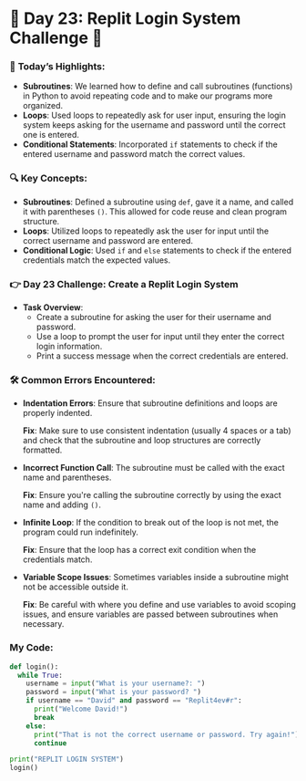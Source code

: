 # 🌟 **Day 23: Replit Login System Challenge** 🔐  

### 🎊 **Today’s Highlights**:  

- **Subroutines**: We learned how to define and call subroutines (functions) in Python to avoid repeating code and to make our programs more organized.
- **Loops**: Used loops to repeatedly ask for user input, ensuring the login system keeps asking for the username and password until the correct one is entered.
- **Conditional Statements**: Incorporated `if` statements to check if the entered username and password match the correct values.
  
### 🔍 **Key Concepts**: 

- **Subroutines**: Defined a subroutine using `def`, gave it a name, and called it with parentheses `()`. This allowed for code reuse and clean program structure.
- **Loops**: Utilized loops to repeatedly ask the user for input until the correct username and password are entered.
- **Conditional Logic**: Used `if` and `else` statements to check if the entered credentials match the expected values.

###  👉 **Day 23 Challenge**: **Create a Replit Login System**

- **Task Overview**:
  - Create a subroutine for asking the user for their username and password.
  - Use a loop to prompt the user for input until they enter the correct login information.
  - Print a success message when the correct credentials are entered.


### 🛠️ **Common Errors Encountered**:
- **Indentation Errors**: Ensure that subroutine definitions and loops are properly indented.
  
  **Fix**: Make sure to use consistent indentation (usually 4 spaces or a tab) and check that the subroutine and loop structures are correctly formatted.

- **Incorrect Function Call**: The subroutine must be called with the exact name and parentheses.

  **Fix**: Ensure you're calling the subroutine correctly by using the exact name and adding `()`.

- **Infinite Loop**: If the condition to break out of the loop is not met, the program could run indefinitely.

  **Fix**: Ensure that the loop has a correct exit condition when the credentials match.

- **Variable Scope Issues**: Sometimes variables inside a subroutine might not be accessible outside it.

  **Fix**: Be careful with where you define and use variables to avoid scoping issues, and ensure variables are passed between subroutines when necessary.
  
  
### **My Code**:  
```python
def login():
  while True:
    username = input("What is your username?: ")
    password = input("What is your password? ")
    if username == "David" and password == "Replit4ev#r":
      print("Welcome David!")
      break
    else:
      print("That is not the correct username or password. Try again!")
      continue

print("REPLIT LOGIN SYSTEM")
login()

